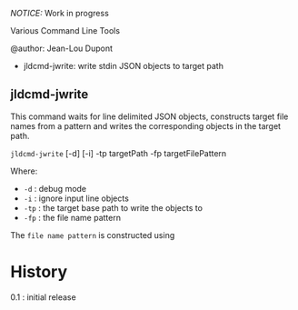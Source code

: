 *NOTICE:*  Work in progress 


Various Command Line Tools

@author: Jean-Lou Dupont


* jldcmd-jwrite: write stdin JSON objects to target path


## jldcmd-jwrite

This command waits for line delimited JSON objects, constructs target file names from a pattern and writes the corresponding objects in the target path.  

`jldcmd-jwrite` [-d] [-i] -tp targetPath -fp targetFilePattern 

Where:
- `-d`  : debug mode
- `-i`  : ignore input line objects 
- `-tp` : the target base path to write the objects to
- `-fp` : the file name pattern

The `file name pattern` is constructed using  


History
=======

0.1 : initial release

